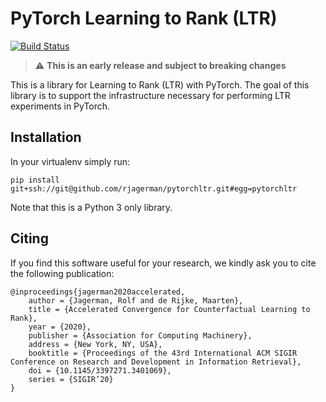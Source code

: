 # PyTorch Learning to Rank (LTR)

[![Build Status](https://travis-ci.org/rjagerman/pytorchltr.svg?branch=master)](https://travis-ci.org/rjagerman/pytorchltr)

> :warning: **This is an early release and subject to breaking changes**

This is a library for Learning to Rank (LTR) with PyTorch.
The goal of this library is to support the infrastructure necessary for performing LTR experiments in PyTorch.

## Installation

In your virtualenv simply run:

    pip install git+ssh://git@github.com/rjagerman/pytorchltr.git#egg=pytorchltr

Note that this is a Python 3 only library.

## Citing
If you find this software useful for your research, we kindly ask you to cite the following publication:

    @inproceedings{jagerman2020accelerated,
        author = {Jagerman, Rolf and de Rijke, Maarten},
        title = {Accelerated Convergence for Counterfactual Learning to Rank},
        year = {2020},
        publisher = {Association for Computing Machinery},
        address = {New York, NY, USA},
        booktitle = {Proceedings of the 43rd International ACM SIGIR Conference on Research and Development in Information Retrieval},
        doi = {10.1145/3397271.3401069},
        series = {SIGIR’20}
    }

